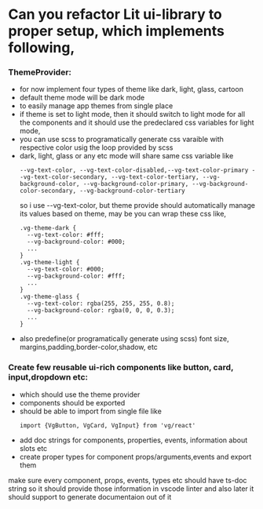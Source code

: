 # Can you refactor Lit ui-library to proper setup, which implements following,

### ThemeProvider:
- for now implement four types of theme like dark, light, glass, cartoon
- default theme mode will be dark mode
- to easily manage app themes from single place
- if theme is set to light mode, then it should switch to light mode for all the components and it should use the predeclared css variables for light mode,
- you can use scss to programatically generate css varaible with respective color usig the loop provided by scss
- dark, light, glass or any etc mode will share same css variable like 
  ```
  --vg-text-color, --vg-text-color-disabled,--vg-text-color-primary --vg-text-color-secondary, --vg-text-color-tertiary, --vg-background-color, --vg-background-color-primary, --vg-background-color-secondary, --vg-background-color-tertiary
  ```
  so i use --vg-text-color, but theme provide should automatically manage its values based on theme,
  may be you can wrap these css like,
    ```
    .vg-theme-dark {
      --vg-text-color: #fff;
      --vg-background-color: #000;
      ...
    }
    .vg-theme-light {
      --vg-text-color: #000;
      --vg-background-color: #fff;
      ...
    }
    .vg-theme-glass {
      --vg-text-color: rgba(255, 255, 255, 0.8);
      --vg-background-color: rgba(0, 0, 0, 0.3);
      ...
    }
    ```
- also predefine(or programatically generate using scss) font size, margins,padding,border-color,shadow, etc 

### Create few reusable ui-rich components like button, card, input,dropdown etc:
- which should use the theme provider
- components should be exported
- should be able to import from single file like
  ```
  import {VgButton, VgCard, VgInput} from 'vg/react'
  ```
- add doc strings for components, properties, events, information about slots etc
- create proper types for component props/arguments,events and export them


make sure every component, props, events, types etc should have ts-doc string so it should provide those information in vscode linter and also later it should support to generate documentaion out of it